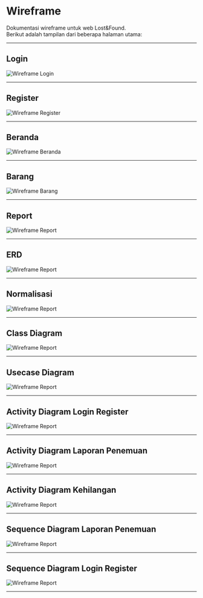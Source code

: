 # Wireframe

Dokumentasi wireframe untuk web Lost&Found.  
Berikut adalah tampilan dari beberapa halaman utama:

---

## Login
![Wireframe Login](./public/images/login.jpg)

---

## Register
![Wireframe Register](./public/images/register.jpg)

---

## Beranda
![Wireframe Beranda](./public/images/beranda.jpg)

---

## Barang
![Wireframe Barang](./public/images/barang.jpg)

---

## Report
![Wireframe Report](./public/images/report.jpg)

---

## ERD
![Wireframe Report](./public/images/erd.jpg)

---

## Normalisasi
![Wireframe Report](./public/images/normalisasi.jpg)

---

## Class Diagram
![Wireframe Report](./public/images/classdiagram.jpg)

---

## Usecase Diagram
![Wireframe Report](./public/images/usecase-diagram.png)

---

## Activity Diagram Login Register
![Wireframe Report](./public/images/login-register-activity.jpg)

---

## Activity Diagram Laporan Penemuan
![Wireframe Report](./public/images/laporan-penemuan-activyty.jpg)

---

## Activity Diagram Kehilangan
![Wireframe Report](./public/images/laporan-kehilangan-activyty.jpg)

---
## Sequence Diagram Laporan Penemuan
![Wireframe Report](./public/images/laporan-penemuan-squence.jpg)

---

## Sequence Diagram Login Register
![Wireframe Report](./public/images/login-register-sequence.jpg)

---
